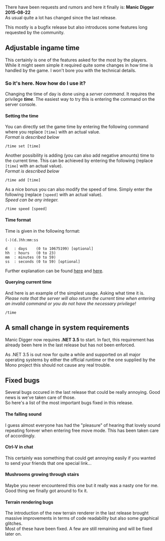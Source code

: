 There have been requests and rumors and here it finally is: **Manic Digger 2015-08-22**  
As usual quite a lot has changed since the last release.

This mostly is a bugfix release but also introduces some features long requested by the community.

## Adjustable ingame time
This certainly is one of the features asked for the most by the players.  
While it might seem simple it required quite some changes in how time is handled by the game. I won't bore you with the technical details.

### So it's here. Now how do I use it?
Changing the time of day is done using a *server command*.
It requires the privilege ***time***.
The easiest way to try this is entering the command on the server console.

#### Setting the time
You can directly set the game time by entering the following command where you replace `[time]` with an actual value.  
*Format is described below*

```
/time set [time]
```

Another possibility is adding (you can also add negative amounts) time to the current time.
This can be achieved by entering the following (replace `[time]` with an actual value).  
*Format is described below*

```
/time add [time]
```

As a nice bonus you can also modify the speed of time.
Simply enter the following (replace `[speed]` with an actual value).  
*Speed can be any integer.*

```
/time speed [speed]
```

#### Time format
Time is given in the following format:
```
(-)(d.)hh:mm:ss
```

```
d   : days    (0 to 10675199) [optional]
hh  : hours   (0 to 23)
mm  : minutes (0 to 59)
ss  : seconds (0 to 59) [optional]
```

Further explanation can be found [here](https://github.com/manicdigger/manicdigger/issues/107#issuecomment-72533357) and [here](https://msdn.microsoft.com/en-us/library/se73z7b9%28v=vs.90%29.aspx).

#### Querying current time
And here is an example of the simplest usage. Asking what time it is.  
*Please note that the server will also return the current time when entering an invalid command or you do not have the necessary privilege!*

```
/time
```

## A small change in system requirements
Manic Digger now requires **.NET 3.5** to start.
In fact, this requirement has already been here in the last release but has not been enforced.

As .NET 3.5 is out now for quite a while and supported on all major operating systems by either the official runtime or the one supplied by the Mono project this should not cause any real trouble.

## Fixed bugs
Several bugs occured in the last release that could be really annoying. Good news is we've taken care of those.  
So here's a list of the most important bugs fixed in this release.

#### The falling sound
I guess almost everyone has had the "pleasure" of hearing that lovely sound repeating forever when entering free move mode. This has been taken care of accordingly.

#### Ctrl-V in chat
This certainly was something that could get annoying easily if you wanted to send your friends that one special link...

#### Mushrooms growing through stairs
Maybe you never encountered this one but it really was a nasty one for me. Good thing we finally got around to fix it.

#### Terrain rendering bugs
The introduction of the new terrain renderer in the last release brought massive improvements in terms of code readability but also some graphical glitches.  
Most of these have been fixed. A few are still remaining and will be fixed later on.
